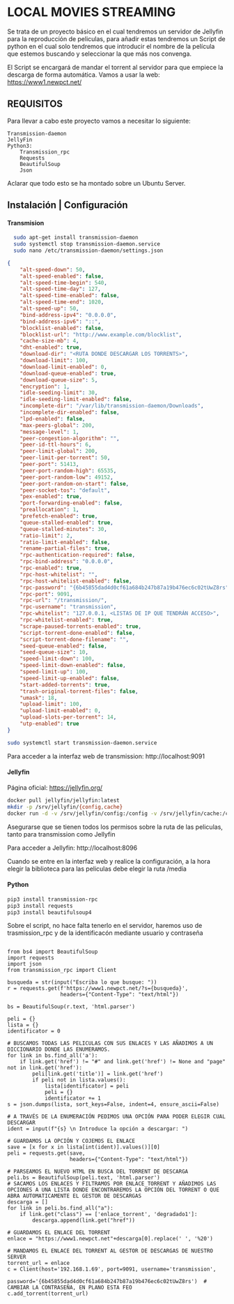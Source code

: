 
# LOCAL MOVIES STREAMING
Se trata de un proyecto básico en el cual tendremos un servidor de Jellyfin
para la reproducción de peliculas, para añadir estas tendremos un Script de python
en el cual solo tendremos que introducir el nombre de la película que estemos buscando y seleccionar la que más nos convenga. 

El Script se encargará de mandar el torrent al servidor para que empiece la descarga de forma automática.
Vamos a usar la web: https://www1.newpct.net/




## REQUISITOS

Para llevar a cabo este proyecto vamos a necesitar lo siguiente:

    Transmission-daemon
    JellyFin
    Python3:
        Transmission_rpc
        Requests
        BeautifulSoup
        Json

Aclarar que todo esto se ha montado sobre un Ubuntu Server.

## Instalación | Configuración

#### Transmision

```bash
  sudo apt-get install transmission-daemon
  sudo systemctl stop transmission-daemon.service
  sudo nano /etc/transmission-daemon/settings.json
```
```json
{
    "alt-speed-down": 50,
    "alt-speed-enabled": false,
    "alt-speed-time-begin": 540,
    "alt-speed-time-day": 127,
    "alt-speed-time-enabled": false,
    "alt-speed-time-end": 1020,
    "alt-speed-up": 50,
    "bind-address-ipv4": "0.0.0.0",
    "bind-address-ipv6": "::",
    "blocklist-enabled": false,
    "blocklist-url": "http://www.example.com/blocklist",
    "cache-size-mb": 4,
    "dht-enabled": true,
    "download-dir": "<RUTA DONDE DESCARGAR LOS TORRENTS>",
    "download-limit": 100,
    "download-limit-enabled": 0,
    "download-queue-enabled": true,
    "download-queue-size": 5,
    "encryption": 1,
    "idle-seeding-limit": 30,
    "idle-seeding-limit-enabled": false,
    "incomplete-dir": "/var/lib/transmission-daemon/Downloads",
    "incomplete-dir-enabled": false,
    "lpd-enabled": false,
    "max-peers-global": 200,
    "message-level": 1,
    "peer-congestion-algorithm": "",
    "peer-id-ttl-hours": 6,
    "peer-limit-global": 200,
    "peer-limit-per-torrent": 50,
    "peer-port": 51413,
    "peer-port-random-high": 65535,
    "peer-port-random-low": 49152,
    "peer-port-random-on-start": false,
    "peer-socket-tos": "default",
    "pex-enabled": true,
    "port-forwarding-enabled": false,
    "preallocation": 1,
    "prefetch-enabled": true,
    "queue-stalled-enabled": true,
    "queue-stalled-minutes": 30,
    "ratio-limit": 2,
    "ratio-limit-enabled": false,
    "rename-partial-files": true,
    "rpc-authentication-required": false,
    "rpc-bind-address": "0.0.0.0",
    "rpc-enabled": true,
    "rpc-host-whitelist": "",
    "rpc-host-whitelist-enabled": false,
    "rpc-password": "{6b45855dad4d0cf61a684b247b87a19b476ec6c02tUwZ8rs",
    "rpc-port": 9091,
    "rpc-url": "/transmission/",
    "rpc-username": "transmission",
    "rpc-whitelist": "127.0.0.1, <LISTAS DE IP QUE TENDRÁN ACCESO>",
    "rpc-whitelist-enabled": true,
    "scrape-paused-torrents-enabled": true,
    "script-torrent-done-enabled": false,
    "script-torrent-done-filename": "",
    "seed-queue-enabled": false,
    "seed-queue-size": 10,
    "speed-limit-down": 100,
    "speed-limit-down-enabled": false,
    "speed-limit-up": 100,
    "speed-limit-up-enabled": false,
    "start-added-torrents": true,
    "trash-original-torrent-files": false,
    "umask": 18,
    "upload-limit": 100,
    "upload-limit-enabled": 0,
    "upload-slots-per-torrent": 14,
    "utp-enabled": true
}
```

```bash
sudo systemctl start transmission-daemon.service
```

Para acceder a la interfaz web de transmission: http://localhost:9091

#### Jellyfin

Página oficial: https://jellyfin.org/

```bash
docker pull jellyfin/jellyfin:latest
mkdir -p /srv/jellyfin/{config,cache}
docker run -d -v /srv/jellyfin/config:/config -v /srv/jellyfin/cache:/cache -v <ruta de las películas>:/media --net=host jellyfin/jellyfin:latest
```
Asegurarse que se tienen todos los permisos sobre la ruta de las peliculas, tanto para transmission como Jellyfin


Para acceder a Jellyfin: http://localhost:8096

Cuando se entre en la interfaz web y realice la configuración, a la hora elegir la biblioteca para las peliculas debe elegir la ruta /media

#### Python

```bash
pip3 install transmission-rpc
pip3 install requests
pip3 install beautifulsoup4
```

Sobre el script, no hace falta tenerlo en el servidor, haremos uso de trasmission_rpc y de la identificacón mediante usuario y contraseña

```python3

from bs4 import BeautifulSoup
import requests
import json
from transmission_rpc import Client

busqueda = str(input("Escriba lo que busque: "))
r = requests.get(f'https://www1.newpct.net/?s={busqueda}',
                 headers={"Content-Type": "text/html"})

bs = BeautifulSoup(r.text, 'html.parser')

peli = {}
lista = {}
identificator = 0

# BUSCAMOS TODAS LAS PELICULAS CON SUS ENLACES Y LAS AÑADIMOS A UN DICCIONARIO DONDE LAS ENUMERAMOS.
for link in bs.find_all('a'):
    if link.get('href') != "#" and link.get('href') != None and "page" not in link.get('href'):
        peli[link.get('title')] = link.get('href')
        if peli not in lista.values():
            lista[identificator] = peli
            peli = {}
            identificator += 1
s = json.dumps(lista, sort_keys=False, indent=4, ensure_ascii=False)

# A TRAVÉS DE LA ENUMERACIÓN PEDIMOS UNA OPCIÓN PARA PODER ELEGIR CUAL DESCARGAR
ident = input(f"{s} \n Introduce la opción a descargar: ")

# GUARDAMOS LA OPCIÓN Y COJEMOS EL ENLACE
save = [x for x in lista[int(ident)].values()][0]
peli = requests.get(save,
                    headers={"Content-Type": "text/html"})

# PARSEAMOS EL NUEVO HTML EN BUSCA DEL TORRENT DE DESCARGA
peli.bs = BeautifulSoup(peli.text, 'html.parser')
# SACAMOS LOS ENLACES Y FILTRAMOS POR ENLACE_TORRENT Y AÑADIMOS LAS OPCIONES A UNA LISTA DONDE ENCONTRAREMOS LA OPCIÓN DEL TORRENT O QUE ABRA AUTOMATICAMENTE EL GESTOR DE DESCARGAS
descarga = []
for link in peli.bs.find_all("a"):
    if link.get("class") == ['enlace_torrent', 'degradado1']:
        descarga.append(link.get("href"))

# GUARDAMOS EL ENLACE DEL TORRENT
enlace = "https://www1.newpct.net"+descarga[0].replace(' ', '%20')

# MANDAMOS EL ENLACE DEL TORRENT AL GESTOR DE DESCARGAS DE NUESTRO SERVER
torrent_url = enlace
c = Client(host='192.168.1.69', port=9091, username='transmission',
           password='{6b45855dad4d0cf61a684b247b87a19b476ec6c02tUwZ8rs')  # CAMBIAR LA CONTRASEÑA, EN PLANO ESTA FEO
c.add_torrent(torrent_url)

```
